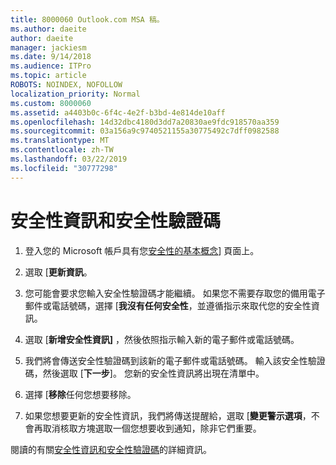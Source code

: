 ```yaml
---
title: 8000060 Outlook.com MSA 稿。
ms.author: daeite
author: daeite
manager: jackiesm
ms.date: 9/14/2018
ms.audience: ITPro
ms.topic: article
ROBOTS: NOINDEX, NOFOLLOW
localization_priority: Normal
ms.custom: 8000060
ms.assetid: a4403b0c-6f4c-4e2f-b3bd-4e814de10aff
ms.openlocfilehash: 14d32dbc4180d3dd7a20830ae9fdc918570aa359
ms.sourcegitcommit: 03a156a9c9740521155a30775492c7dff0982588
ms.translationtype: MT
ms.contentlocale: zh-TW
ms.lasthandoff: 03/22/2019
ms.locfileid: "30777298"
---
```

# <a name="security-info-and-security-codes"></a>安全性資訊和安全性驗證碼

1. 登入您的 Microsoft 帳戶具有您[安全性的基本概念](https://account.microsoft.com/security)] 頁面上。 
    
2. 選取 [**更新資訊**。 
    
3. 您可能會要求您輸入安全性驗證碼才能繼續。 如果您不需要存取您的備用電子郵件或電話號碼，選擇 [**我沒有任何安全性**，並遵循指示來取代您的安全性資訊。 
    
4. 選取 [**新增安全性資訊]** ，然後依照指示輸入新的電子郵件或電話號碼。 
    
5. 我們將會傳送安全性驗證碼到該新的電子郵件或電話號碼。 輸入該安全性驗證碼，然後選取 [**下一步**]。 您新的安全性資訊將出現在清單中。 
    
6. 選擇 [**移除**任何您想要移除。 
    
7. 如果您想要更新的安全性資訊，我們將傳送提醒給，選取 [**變更警示選項**，不會再取消核取方塊選取一個您想要收到通知，除非它們重要。 
    
閱讀的有關[安全性資訊和安全性驗證碼](https://support.microsoft.com/help/12428/)的詳細資訊。
  

